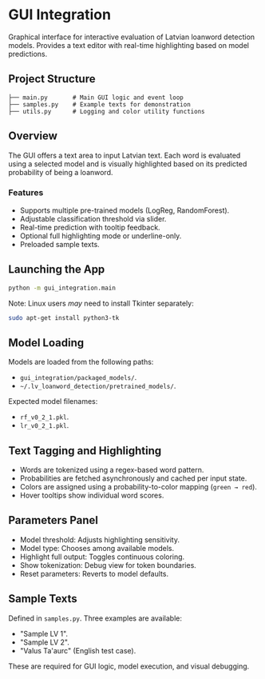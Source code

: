
# GUI Integration

Graphical interface for interactive evaluation of Latvian loanword detection
models. Provides a text editor with real-time highlighting based on model
predictions.

## Project Structure

```
├── main.py       # Main GUI logic and event loop
├── samples.py    # Example texts for demonstration
├── utils.py      # Logging and color utility functions
```

## Overview

The GUI offers a text area to input Latvian text. Each word is evaluated using
a selected model and is visually highlighted based on its predicted probability
of being a loanword.

### Features

- Supports multiple pre-trained models (LogReg, RandomForest).
- Adjustable classification threshold via slider.
- Real-time prediction with tooltip feedback.
- Optional full highlighting mode or underline-only.
- Preloaded sample texts.

## Launching the App

```bash
python -m gui_integration.main
```

Note: Linux users _may_ need to install Tkinter separately:

```bash
sudo apt-get install python3-tk
```

## Model Loading

Models are loaded from the following paths:

- `gui_integration/packaged_models/`.
- `~/.lv_loanword_detection/pretrained_models/`.

Expected model filenames:

- `rf_v0_2_1.pkl`.
- `lr_v0_2_1.pkl`.

## Text Tagging and Highlighting

- Words are tokenized using a regex-based word pattern.
- Probabilities are fetched asynchronously and cached per input state.
- Colors are assigned using a probability-to-color mapping (`green → red`).
- Hover tooltips show individual word scores.

## Parameters Panel

- Model threshold: Adjusts highlighting sensitivity.
- Model type: Chooses among available models.
- Highlight full output: Toggles continuous coloring.
- Show tokenization: Debug view for token boundaries.
- Reset parameters: Reverts to model defaults.

## Sample Texts

Defined in `samples.py`. Three examples are available:

- "Sample LV 1".
- "Sample LV 2".
- "Valus Ta'aurc" (English test case).

These are required for GUI logic, model execution, and visual debugging.
